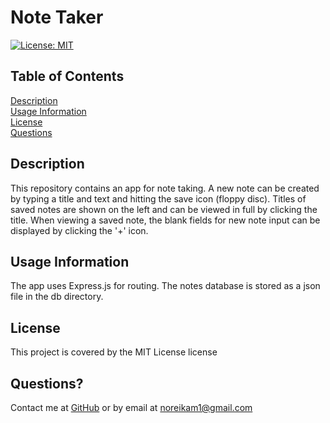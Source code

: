 
# Note Taker
[![License: MIT](https://img.shields.io/badge/License-MIT-yellow.svg)](https://opensource.org/licenses/MIT)
      
## Table of Contents

[Description](#description)<br>[Usage Information](#usageInfo)<br>[License](#license)<br>[Questions](#questions)


## Description<a id='description'></a>
This repository contains an app for note taking.  A new note can be created by typing a title and text and hitting the save icon (floppy disc).  Titles of saved notes are shown on the left and can be viewed in full by clicking the title.  When viewing a saved note, the blank fields for new note input can be displayed by clicking the '+' icon.  

## Usage Information<a id='usageInfo'></a>
The app uses Express.js for routing.  The notes database is stored as a json file in the db directory.  

## License<a id='license'></a>
This project is covered by the MIT License license

## Questions?<a id='questions'></a>
Contact me at [GitHub](https://github.com/noreikam) or by email at <noreikam1@gmail.com>
    